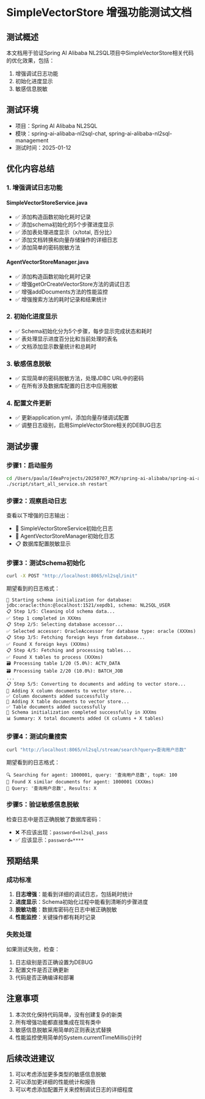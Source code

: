 # SimpleVectorStore 增强功能测试文档

## 测试概述
本文档用于验证Spring AI Alibaba NL2SQL项目中SimpleVectorStore相关代码的优化效果，包括：
1. 增强调试日志功能
2. 初始化进度显示
3. 敏感信息脱敏

## 测试环境
- 项目：Spring AI Alibaba NL2SQL
- 模块：spring-ai-alibaba-nl2sql-chat, spring-ai-alibaba-nl2sql-management
- 测试时间：2025-01-12

## 优化内容总结

### 1. 增强调试日志功能
#### SimpleVectorStoreService.java
- ✅ 添加构造函数初始化耗时记录
- ✅ 添加schema初始化的5个步骤进度显示
- ✅ 添加表处理进度显示（x/total, 百分比）
- ✅ 添加文档转换和向量存储操作的详细日志
- ✅ 添加简单的密码脱敏方法

#### AgentVectorStoreManager.java
- ✅ 添加构造函数初始化耗时记录
- ✅ 增强getOrCreateVectorStore方法的调试日志
- ✅ 增强addDocuments方法的性能监控
- ✅ 增强搜索方法的耗时记录和结果统计

### 2. 初始化进度显示
- ✅ Schema初始化分为5个步骤，每步显示完成状态和耗时
- ✅ 表处理显示进度百分比和当前处理的表名
- ✅ 文档添加显示数量统计和总耗时

### 3. 敏感信息脱敏
- ✅ 实现简单的密码脱敏方法，处理JDBC URL中的密码
- ✅ 在所有涉及数据库配置的日志中应用脱敏

### 4. 配置文件更新
- ✅ 更新application.yml，添加向量存储调试配置
- ✅ 调整日志级别，启用SimpleVectorStore相关的DEBUG日志

## 测试步骤

### 步骤1：启动服务
```bash
cd /Users/paulo/IdeaProjects/20250707_MCP/spring-ai-alibaba/spring-ai-alibaba-nl2sql
./script/start_all_service.sh restart
```

### 步骤2：观察启动日志
查看以下增强的日志输出：
- 🚀 SimpleVectorStoreService初始化日志
- 🚀 AgentVectorStoreManager初始化日志
- 📋 数据库配置脱敏显示

### 步骤3：测试Schema初始化
```bash
curl -X POST "http://localhost:8065/nl2sql/init"
```

期望看到的日志格式：
```
🚀 Starting schema initialization for database: jdbc:oracle:thin:@localhost:1521/xepdb1, schema: NL2SQL_USER
📋 Step 1/5: Cleaning old schema data...
✅ Step 1 completed in XXXms
📋 Step 2/5: Selecting database accessor...
✅ Selected accessor: OracleAccessor for database type: oracle (XXXms)
📋 Step 3/5: Fetching foreign keys from database...
✅ Found X foreign keys (XXXms)
📋 Step 4/5: Fetching and processing tables...
✅ Found X tables to process (XXXms)
🗃️ Processing table 1/20 (5.0%): ACTV_DATA
🗃️ Processing table 2/20 (10.0%): BATCH_JOB
...
📋 Step 5/5: Converting to documents and adding to vector store...
📄 Adding X column documents to vector store...
✅ Column documents added successfully
📄 Adding X table documents to vector store...
✅ Table documents added successfully
🎉 Schema initialization completed successfully in XXXms
📊 Summary: X total documents added (X columns + X tables)
```

### 步骤4：测试向量搜索
```bash
curl "http://localhost:8065/nl2sql/stream/search?query=查询用户总数"
```

期望看到的日志格式：
```
🔍 Searching for agent: 1000001, query: '查询用户总数', topK: 100
🎯 Found X similar documents for agent: 1000001 (XXXms)
📝 Query: '查询用户总数', Results: X
```

### 步骤5：验证敏感信息脱敏
检查日志中是否正确脱敏了数据库密码：
- ❌ 不应该出现：`password=nl2sql_pass`
- ✅ 应该显示：`password=****`

## 预期结果

### 成功标准
1. **日志增强**：能看到详细的调试日志，包括耗时统计
2. **进度显示**：Schema初始化过程中能看到清晰的步骤进度
3. **脱敏功能**：数据库密码在日志中被正确脱敏
4. **性能监控**：关键操作都有耗时记录

### 失败处理
如果测试失败，检查：
1. 日志级别是否正确设置为DEBUG
2. 配置文件是否正确更新
3. 代码是否正确编译和部署

## 注意事项
1. 本次优化保持代码简单，没有创建复杂的新类
2. 所有增强功能都直接集成在现有类中
3. 敏感信息脱敏采用简单的正则表达式替换
4. 性能监控使用简单的System.currentTimeMillis()计时

## 后续改进建议
1. 可以考虑添加更多类型的敏感信息脱敏
2. 可以添加更详细的性能统计和报告
3. 可以考虑添加配置开关来控制调试日志的详细程度
